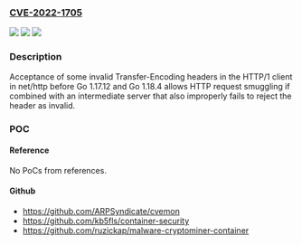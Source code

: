 ### [CVE-2022-1705](https://cve.mitre.org/cgi-bin/cvename.cgi?name=CVE-2022-1705)
![](https://img.shields.io/static/v1?label=Product&message=net%2Fhttp&color=blue)
![](https://img.shields.io/static/v1?label=Version&message=0%3C%201.17.12%20&color=brighgreen)
![](https://img.shields.io/static/v1?label=Vulnerability&message=CWE-444%3A%20Inconsistent%20Interpretation%20of%20HTTP%20Requests%20('HTTP%20Request%20Smuggling')&color=brighgreen)

### Description

Acceptance of some invalid Transfer-Encoding headers in the HTTP/1 client in net/http before Go 1.17.12 and Go 1.18.4 allows HTTP request smuggling if combined with an intermediate server that also improperly fails to reject the header as invalid.

### POC

#### Reference
No PoCs from references.

#### Github
- https://github.com/ARPSyndicate/cvemon
- https://github.com/kb5fls/container-security
- https://github.com/ruzickap/malware-cryptominer-container

